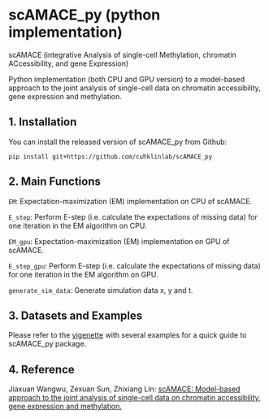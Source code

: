 # scAMACE_py (python implementation)

scAMACE (integrative Analysis of single-cell Methylation, chromatin ACcessibility, and gene Expression)

Python implementation (both CPU and GPU version) to a model-based approach to the joint analysis of single-cell data on chromatin accessibility, gene expression and methylation.

## 1. Installation

You can install the released version of scAMACE_py from Github:

```{python}
pip install git+https://github.com/cuhklinlab/scAMACE_py

```


## 2. Main Functions

`EM`: Expectation-maximization (EM) implementation on CPU of scAMACE.

`E_step`: Perform E-step (i.e. calculate the expectations of missing data) for one iteration in the EM algorithm on CPU.


`EM_gpu`: Expectation-maximization (EM) implementation on GPU of scAMACE.

`E_step_gpu`: Perform E-step (i.e. calculate the expectations of missing data) for one iteration in the EM algorithm on GPU.

`generate_sim_data`: Generate simulation data x, y and t.


## 3. Datasets and Examples
Please refer to the [vigenette](https://github.com/cuhklinlab/scAMACE_py/blob/main/vignette/vignette.md) with several examples for a quick guide to scAMACE_py package.

## 4. Reference
Jiaxuan Wangwu, Zexuan Sun, Zhixiang Lin: [scAMACE: Model-based approach to the joint analysis of single-cell data on chromatin accessibility, gene expression and methylation.](https://www.biorxiv.org/content/10.1101/2021.03.29.437485v1)
